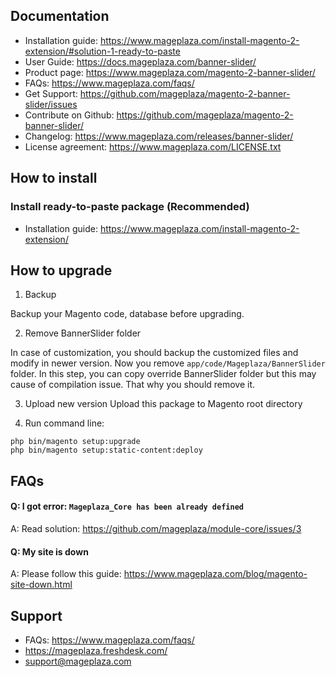 ## Documentation

- Installation guide: https://www.mageplaza.com/install-magento-2-extension/#solution-1-ready-to-paste
- User Guide: https://docs.mageplaza.com/banner-slider/
- Product page: https://www.mageplaza.com/magento-2-banner-slider/
- FAQs: https://www.mageplaza.com/faqs/
- Get Support: https://github.com/mageplaza/magento-2-banner-slider/issues
- Contribute on Github: https://github.com/mageplaza/magento-2-banner-slider/
- Changelog: https://www.mageplaza.com/releases/banner-slider/
- License agreement: https://www.mageplaza.com/LICENSE.txt

## How to install

### Install ready-to-paste package (Recommended)

- Installation guide: https://www.mageplaza.com/install-magento-2-extension/

## How to upgrade

1. Backup

Backup your Magento code, database before upgrading.

2. Remove BannerSlider folder

In case of customization, you should backup the customized files and modify in newer version.
Now you remove `app/code/Mageplaza/BannerSlider` folder. In this step, you can copy override BannerSlider folder but this may cause of compilation issue. That why you should remove it.

3. Upload new version
Upload this package to Magento root directory

4. Run command line:

```
php bin/magento setup:upgrade
php bin/magento setup:static-content:deploy
```


## FAQs

#### Q: I got error: `Mageplaza_Core has been already defined`
A: Read solution: https://github.com/mageplaza/module-core/issues/3

#### Q: My site is down
A: Please follow this guide: https://www.mageplaza.com/blog/magento-site-down.html

## Support

- FAQs: https://www.mageplaza.com/faqs/
- https://mageplaza.freshdesk.com/
- support@mageplaza.com
